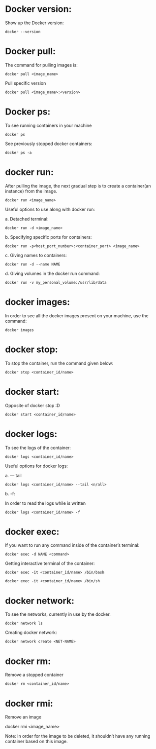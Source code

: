 # Docker version:
Show up the Docker version:
```
docker --version
```
# Docker pull:
The command for pulling images is:
```
docker pull <image_name>
```
Pull specific version
```
docker pull <image_name>:<version>
```
# Docker ps:
To see running containers in your machine
```
docker ps
```
See previously stopped docker containers:
```
docker ps -a
```
# docker run:

After pulling the image, the next gradual step is to create a container(an instance) from the image.
```
docker run <image_name>
```
Useful options to use along with docker run:

a. Detached terminal:
```
docker run -d <image_name>
```
b. Specifying specific ports for containers:
```
docker run -p<host_port_number>:<container_port> <image_name>
```
c. Giving names to containers:

```
docker run -d --name NAME
```
d. Giving volumes in the docker run command:
```
docker run -v my_personal_volume:/usr/lib/data
```

# docker images:

In order to see all the docker images present on your machine, use the command:
```
docker images
```
# docker stop:

To stop the container, run the command given below:
```
docker stop <container_id/name>
```

# docker start:
Opposite of docker stop :D
```
docker start <container_id/name>
```
# docker logs:

To see the logs of the container:
```
docker logs <container_id/name>
```
Useful options for docker logs:

a. — tail
```
docker logs <container_id/name> --tail <n/all>
```


b. -f:

In order to read the logs while  is written 
```
docker logs <container_id/name> -f
```
# docker exec:

If you want to run any command inside of the container’s terminal:
```
docker exec -d NAME <command> 
```

Getting interactive terminal of the container:

```
docker exec -it <container_id/name> /bin/bash
```
```
docker exec -it <container_id/name> /bin/sh
```
# docker network:

To see the networks, currently in use by the docker.
```
docker network ls
```

Creating docker network:
```
docker network create <NET-NAME>
```

# docker rm:

Remove a stopped container 
```
docker rm <container_id/name>
```

# docker rmi:
Remove an image 

docker rmi <image_name>

Note: In order for the image to be deleted, it shouldn’t have any running container based on this image.

